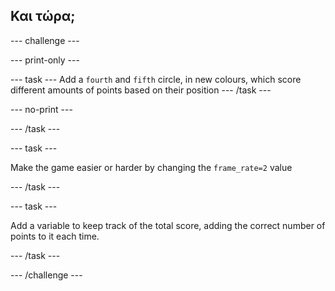 ## Και τώρα;

--- challenge ---


--- print-only ---


--- task --- Add a `fourth` and `fifth` circle, in new colours, which score different amounts of points based on their position --- /task ---


--- no-print ---

--- /task ---

--- task ---

Make the game easier or harder by changing the `frame_rate=2` value


--- /task ---

--- task ---

Add a variable to keep track of the total score, adding the correct number of points to it each time.

--- /task ---



--- /challenge ---
